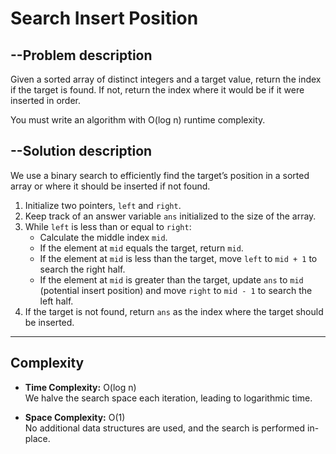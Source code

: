 # Search Insert Position

--Problem description 
---
Given a sorted array of distinct integers and a target value, return the index if the target is found. If not, return the index where it would be if it were inserted in order.

You must write an algorithm with O(log n) runtime complexity.

--Solution description 
---

We use a binary search to efficiently find the target’s position in a sorted array or where it should be inserted if not found.

1. Initialize two pointers, `left` and `right`.
2. Keep track of an answer variable `ans` initialized to the size of the array.
3. While `left` is less than or equal to `right`:
   - Calculate the middle index `mid`.
   - If the element at `mid` equals the target, return `mid`.
   - If the element at `mid` is less than the target, move `left` to `mid + 1` to search the right half.
   - If the element at `mid` is greater than the target, update `ans` to `mid` (potential insert position) and move `right` to `mid - 1` to search the left half.
4. If the target is not found, return `ans` as the index where the target should be inserted.

---

## Complexity

- **Time Complexity:** O(log n)  
  We halve the search space each iteration, leading to logarithmic time.

- **Space Complexity:** O(1)  
  No additional data structures are used, and the search is performed in-place.